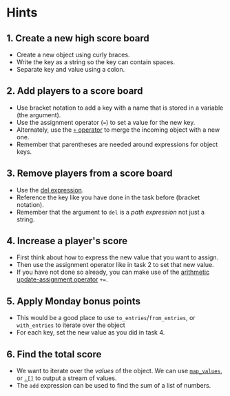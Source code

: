 # Hints

## 1. Create a new high score board

- Create a new object using curly braces.
- Write the key as a string so the key can contain spaces.
- Separate key and value using a colon.

## 2. Add players to a score board

- Use bracket notation to add a key with a name that is stored in a variable (the argument).
- Use the assignment operator (`=`) to set a value for the new key.
- Alternately, use the [`+` operator][man-plus] to merge the incoming object with a new one.
- Remember that parentheses are needed around expressions for object keys.

## 3. Remove players from a score board

- Use the [del expression][man-del].
- Reference the key like you have done in the task before (bracket notation).
- Remember that the argument to `del` is a _path expression_ not just a string.

## 4. Increase a player's score

- First think about how to express the new value that you want to assign.
- Then use the assignment operator like in task 2 to set that new value.
- If you have not done so already, you can make use of the [arithmetic update-assignment operator][man-update-assignment] `+=`.

## 5. Apply Monday bonus points

- This would be a good place to use `to_entries`/`from_entries`, or `with_entries` to iterate over the object
- For each key, set the new value as you did in task 4.

## 6. Find the total score

- We want to iterate over the _values_ of the object.
  We can use [`map_values`][man-map_values], or [`.[]`][man-brackets] to output a stream of values.
- The `add` expression can be used to find the sum of a list of numbers.

[man-plus]: https://stedolan.github.io/jq/manual/v1.6/#Addition:+
[man-del]: https://stedolan.github.io/jq/manual/v1.6/#del(path_expression)
[man-update-assignment]: https://stedolan.github.io/jq/manual/v1.6/#Arithmeticupdate-assignment:+=,-=,*=,/=,%=,//=
[man-map_values]: https://stedolan.github.io/jq/manual/v1.6/#map(x),map_values(x)
[man-brackets]: https://stedolan.github.io/jq/manual/v1.6/#Array/ObjectValueIterator:.[]
